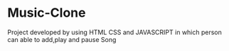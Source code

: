 # Music-Clone
Project developed by using HTML CSS and JAVASCRIPT in which person can able to add,play and pause Song
